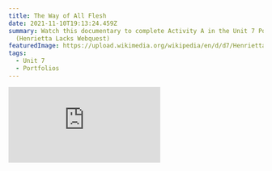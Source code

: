 ```yaml
---
title: The Way of All Flesh
date: 2021-11-10T19:13:24.459Z
summary: Watch this documentary to complete Activity A in the Unit 7 Portfolio
  (Henrietta Lacks Webquest)
featuredImage: https://upload.wikimedia.org/wikipedia/en/d/d7/Henrietta_Lacks_%281920-1951%29.jpg
tags:
  - Unit 7
  - Portfolios
---
```

<div class="youtube-container"><iframe class="responsive-iframe" src="https://www.youtube.com/embed/C0lMrp_ySg8" frameborder="0" allow="accelerometer; autoplay; clipboard-write; encrypted-media; gyroscope; picture-in-picture" allowfullscreen></iframe></div>